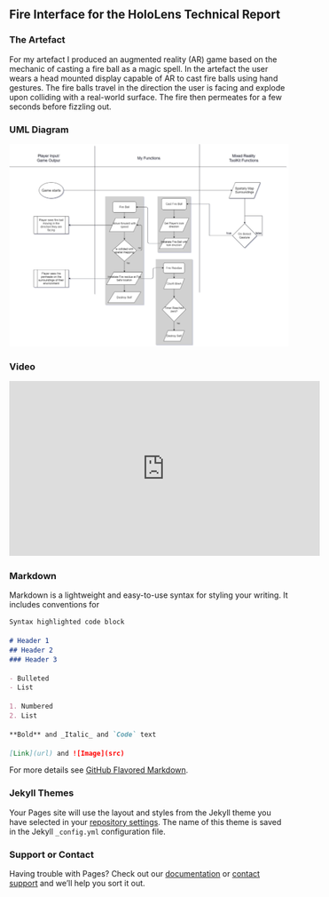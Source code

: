 ## Fire Interface for the HoloLens Technical Report

### The Artefact
For my artefact I produced an augmented reality (AR) game based on the mechanic of casting a fire ball as a magic spell. In the artefact the user wears a head mounted display capable of AR to cast fire balls using hand gestures. The fire balls travel in the direction the user is facing and explode upon colliding with a real-world surface. The fire then permeates for a few seconds before fizzling out. 

### UML Diagram
<img src="https://github.com/1ByteMemory/ArtefactTechReport.github.io/blob/master/AR_UML.png" alt="UML">

### Video
<iframe width="560" height="315" 
	src="https://www.youtube.com/embed/599TbLwomlE" 
	frameborder="0" 
	allow="accelerometer; 
	autoplay; 
	encrypted-media; 
	gyroscope; 
	picture-in-picture" 
	allowfullscreen>
</iframe>

### Markdown

Markdown is a lightweight and easy-to-use syntax for styling your writing. It includes conventions for

```markdown
Syntax highlighted code block

# Header 1
## Header 2
### Header 3

- Bulleted
- List

1. Numbered
2. List

**Bold** and _Italic_ and `Code` text

[Link](url) and ![Image](src)
```

For more details see [GitHub Flavored Markdown](https://guides.github.com/features/mastering-markdown/).

### Jekyll Themes

Your Pages site will use the layout and styles from the Jekyll theme you have selected in your [repository settings](https://github.com/1ByteMemory/ArtefactTechReport.github.io/settings). The name of this theme is saved in the Jekyll `_config.yml` configuration file.

### Support or Contact

Having trouble with Pages? Check out our [documentation](https://help.github.com/categories/github-pages-basics/) or [contact support](https://github.com/contact) and we’ll help you sort it out.
